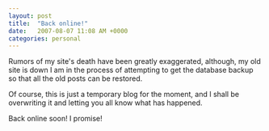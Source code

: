 ```yaml
---
layout: post
title:  "Back online!"
date:   2007-08-07 11:08 AM +0000
categories: personal
---
```

Rumors of my site's death have been greatly exaggerated, although, my old site is down I am in the process of attempting to get the database backup so that all the old posts can be restored.

Of course, this is just a temporary blog for the moment, and I shall be overwriting it and letting you all know what has happened.

Back online soon! I promise!